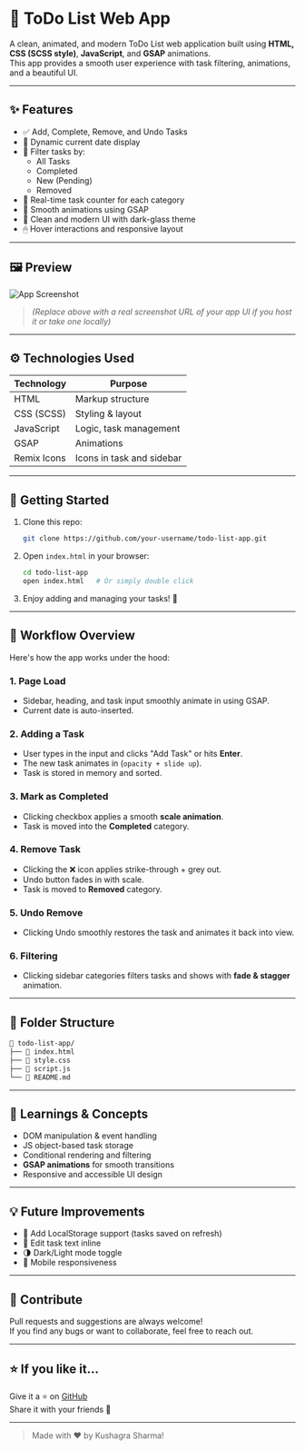 # 📝 ToDo List Web App

A clean, animated, and modern ToDo List web application built using **HTML, CSS (SCSS style)**, **JavaScript**, and **GSAP** animations.  
This app provides a smooth user experience with task filtering, animations, and a beautiful UI.

---

## ✨ Features

- ✅ Add, Complete, Remove, and Undo Tasks
- 📆 Dynamic current date display
- 📁 Filter tasks by:
  - All Tasks
  - Completed
  - New (Pending)
  - Removed
- 🎯 Real-time task counter for each category
- 💫 Smooth animations using GSAP
- 🎨 Clean and modern UI with dark-glass theme
- 🖱 Hover interactions and responsive layout

---

## 🖼️ Preview

![App Screenshot]('./Assets/landingPage.png')

> _(Replace above with a real screenshot URL of your app UI if you host it or take one locally)_

---

## ⚙️ Technologies Used

| Technology  | Purpose                      |
|-------------|------------------------------|
| HTML        | Markup structure             |
| CSS (SCSS)  | Styling & layout             |
| JavaScript  | Logic, task management       |
| GSAP        | Animations                   |
| Remix Icons | Icons in task and sidebar    |

---

## 🚀 Getting Started

1. Clone this repo:
   ```bash
   git clone https://github.com/your-username/todo-list-app.git
   ```

2. Open `index.html` in your browser:
   ```bash
   cd todo-list-app
   open index.html   # Or simply double click
   ```

3. Enjoy adding and managing your tasks! 🎉

---

## 🔄 Workflow Overview

Here's how the app works under the hood:

### 1. **Page Load**
- Sidebar, heading, and task input smoothly animate in using GSAP.
- Current date is auto-inserted.

### 2. **Adding a Task**
- User types in the input and clicks "Add Task" or hits **Enter**.
- The new task animates in (`opacity + slide up`).
- Task is stored in memory and sorted.

### 3. **Mark as Completed**
- Clicking checkbox applies a smooth **scale animation**.
- Task is moved into the **Completed** category.

### 4. **Remove Task**
- Clicking the ❌ icon applies strike-through + grey out.
- Undo button fades in with scale.
- Task is moved to **Removed** category.

### 5. **Undo Remove**
- Clicking Undo smoothly restores the task and animates it back into view.

### 6. **Filtering**
- Clicking sidebar categories filters tasks and shows with **fade & stagger** animation.

---

## 📂 Folder Structure

```bash
📁 todo-list-app/
├── 📄 index.html
├── 📄 style.css
├── 📄 script.js
└── 📄 README.md
```

---

## 🧠 Learnings & Concepts

- DOM manipulation & event handling
- JS object-based task storage
- Conditional rendering and filtering
- **GSAP animations** for smooth transitions
- Responsive and accessible UI design

---

## 💡 Future Improvements

- 🔁 Add LocalStorage support (tasks saved on refresh)
- 📝 Edit task text inline
- 🌗 Dark/Light mode toggle
- 📱 Mobile responsiveness

---

## 🤝 Contribute

Pull requests and suggestions are always welcome!  
If you find any bugs or want to collaborate, feel free to reach out.

---


## ⭐ If you like it...

Give it a ⭐ on [GitHub](https://github.com/KushagraSharma10/To_Do_List)  
Share it with your friends 💌

---

> Made with ❤️ by Kushagra Sharma!
